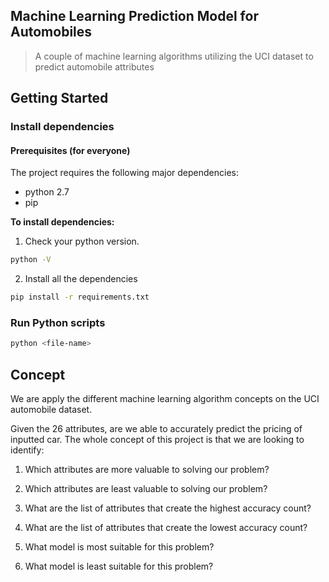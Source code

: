 ## Machine Learning Prediction Model for Automobiles

> A couple of machine learning algorithms utilizing the UCI dataset to predict automobile attributes

## Getting Started

### Install dependencies

#### Prerequisites (for everyone)

The project requires the following major dependencies:

- python 2.7
- pip

**To install dependencies:**

1)  Check your python version.

```sh
python -V
```

2) Install all the dependencies
```sh
pip install -r requirements.txt
```

### Run Python scripts

 ```sh
 python <file-name>
 ```

## Concept

We are apply the different machine learning algorithm concepts on the UCI automobile dataset.

Given the 26 attributes, are we able to accurately predict the pricing of inputted car.
The whole concept of this project is that we are looking to identify:

1) Which attributes are more valuable to solving our problem?

2) Which attributes are least valuable to solving our problem?

3) What are the list of attributes that create the highest accuracy count?

4) What are the list of attributes that create the lowest accuracy count?

5) What model is most suitable for this problem?

6) What model is least suitable for this problem?